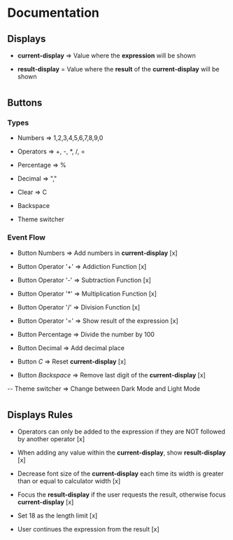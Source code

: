 # Documentation
## Displays

- **current-display** => Value where the **expression** will be shown

- **result-display** = Value where the **result** of the **current-display** will be shown 
# 
## Buttons
### Types
- Numbers => 1,2,3,4,5,6,7,8,9,0 

- Operators => +, -, *, /, =

- Percentage => %

- Decimal => ","

- Clear => C

- Backspace 

- Theme switcher

### Event Flow
- Button Numbers => Add numbers in **current-display** [x]

- Button Operator '+' => Addiction Function [x]

- Button Operator '-' => Subtraction Function [x]

- Button Operator '*' => Multiplication Function [x]

- Button Operator '/' => Division Function [x]

- Button Operator '=' => Show result of the expression [x]

- Button Percentage => Divide the number by 100

- Button Decimal => Add decimal place

- Button *C* => Reset **current-display** [x]

- Button *Backspace* => Remove last digit of the **current-display** [x]

-- Theme switcher => Change between Dark Mode and Light Mode
# 
## Displays Rules

- Operators can only be added to the expression if they are NOT followed by another operator [x]

- When adding any value within the **current-display**, show **result-display** [x]

- Decrease font size of the **current-display** each time its width is greater than or equal to calculator width  [x]

- Focus the **result-display** if the user requests the result, otherwise focus **current-display** [x]

- Set 18 as the length limit [x]

- User continues the expression from the result [x]

